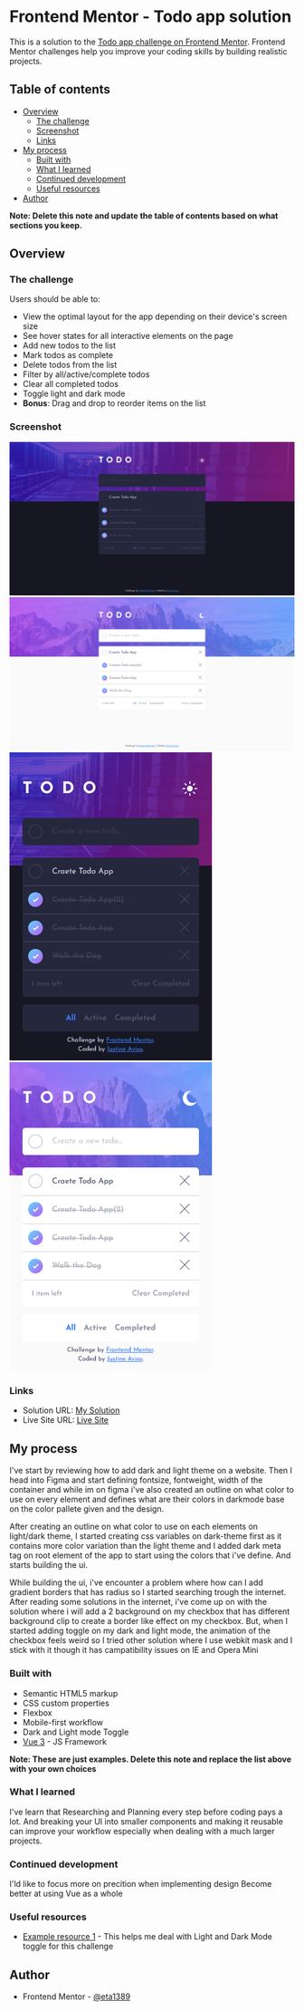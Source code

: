 # Frontend Mentor - Todo app solution

This is a solution to the [Todo app challenge on Frontend Mentor](https://www.frontendmentor.io/challenges/todo-app-Su1_KokOW). Frontend Mentor challenges help you improve your coding skills by building realistic projects. 

## Table of contents

- [Overview](#overview)
  - [The challenge](#the-challenge)
  - [Screenshot](#screenshot)
  - [Links](#links)
- [My process](#my-process)
  - [Built with](#built-with)
  - [What I learned](#what-i-learned)
  - [Continued development](#continued-development)
  - [Useful resources](#useful-resources)
- [Author](#author)


**Note: Delete this note and update the table of contents based on what sections you keep.**

## Overview

### The challenge

Users should be able to:

- View the optimal layout for the app depending on their device's screen size
- See hover states for all interactive elements on the page
- Add new todos to the list
- Mark todos as complete
- Delete todos from the list
- Filter by all/active/complete todos
- Clear all completed todos
- Toggle light and dark mode
- **Bonus**: Drag and drop to reorder items on the list

### Screenshot

![Desktop Dark Theme Preview](./screenshots/Desktop-dark.png)
![Desktop Light Theme Preview](./screenshots/Desktop-light.png)
![Mobile Dark Theme Preview](./screenshots/mobile-dark.png)
![Mobile Light Theme Preview](./screenshots/mobile-light.png)

### Links

- Solution URL: [My Solution](https://www.frontendmentor.io/solutions/todo-app-using-vue3-with-light-and-dark-mode-SNfJl_42Z)
- Live Site URL: [Live Site](https://todo-app-justineaviso.netlify.app/)

## My process 

I've start by reviewing how to add dark and light theme on a website. Then I head into Figma and start defining fontsize, fontweight, width of the container and while im on figma i've also created an outline on what color to use on every element and defines what are their colors in darkmode base on the color pallete given and the design.

After creating an outline on what color to use on each elements on light/dark theme, I started creating css variables on dark-theme first as it contains more color variation than the light theme and I added dark meta tag on root element of the app to start using the colors that i've define. And starts building the ui.

While building the ui, i've encounter a problem where how can I add gradient borders that has radius so I started searching trough the internet. After reading some solutions in the internet, i've come up on with the solution where i will add a 2 background on my checkbox that has different background clip to create a border like effect on my checkbox. But, when I started adding toggle on my dark and light mode, the animation of the checkbox feels weird so I tried other solution where I use webkit mask and I stick with it though it has campatibility issues on IE and Opera Mini



### Built with

- Semantic HTML5 markup
- CSS custom properties
- Flexbox
- Mobile-first workflow
- Dark and Light mode Toggle
- [Vue 3](https://v3.vuejs.org/) - JS Framework


**Note: These are just examples. Delete this note and replace the list above with your own choices**

### What I learned

I've learn that Researching and Planning every step before coding pays a lot. And breaking your UI into smaller components and making it reusable can improve your workflow especially when dealing with a much larger projects.


### Continued development

I'ld like to focus more on precition when implementing design
Become better at using Vue as a whole


### Useful resources

- [Example resource 1](https://mwichary.medium.com/dark-theme-in-a-day-3518dde2955a) - This helps me deal with Light and Dark Mode toggle for this challenge

## Author

- Frontend Mentor - [@eta1389](https://www.frontendmentor.io/profile/eta1389)
